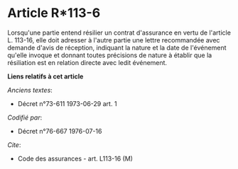 # Article R*113-6

Lorsqu'une partie entend résilier un contrat d'assurance en vertu de l'article L. 113-16, elle doit adresser à l'autre partie
une lettre recommandée avec demande d'avis de réception, indiquant la nature et la date de l'événement qu'elle invoque et
donnant toutes précisions de nature à établir que la résiliation est en relation directe avec ledit événement.

**Liens relatifs à cet article**

_Anciens textes_:

  - Décret n°73-611 1973-06-29 art. 1

_Codifié par_:

  - Décret n°76-667 1976-07-16

_Cite_:

  - Code des assurances - art. L113-16 (M)
